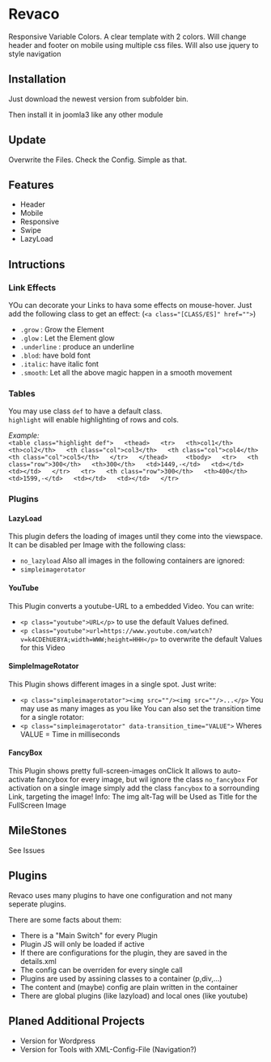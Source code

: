 # Revaco

Responsive Variable Colors. A clear template with 2 colors. Will change header and footer on mobile using multiple css files. Will also use jquery to style navigation


## Installation

Just download the newest version from subfolder bin.

Then install it in joomla3 like any other module

## Update

Overwrite the Files. Check the Config. Simple as that.

## Features

- Header
- Mobile
- Responsive
- Swipe
- LazyLoad

## Intructions

### Link Effects
YOu can decorate your Links to hava some effects on mouse-hover.
Just add the following class to get an effect: (``<a class="[CLASS/ES]" href="">``)
- `.grow` : Grow the Element
- `.glow` : Let the Element glow
- `.underline` : produce an underline
- `.blod`: have bold font
- `.italic`: have italic font
- `.smooth`: Let all the above magic happen in a smooth movement

### Tables

You may use class `def` to have a default class.  
`highlight` will enable highlighting of rows and cols.  

_Example:_  
 `<table class="highlight def">  
    <thead>  
        <tr>  
            <th>col1</th>  
            <th>col2</th>  
            <th class="col">col3</th>  
            <th class="col">col4</th>  
            <th class="col">col5</th>  
        </tr>  
    </thead>    
    <tbody>  
        <tr>  
            <th class="row">300</th>  
            <th>300</th>  
            <td>1449,-</td>  
            <td></td>  
            <td></td>  
        </tr>  
        <tr>  
            <th class="row">300</th>  
            <th>400</th>  
            <td>1599,-</td>  
            <td></td>  
            <td></td>  
        </tr>`  

### Plugins

#### LazyLoad
This plugin defers the loading of images until they come into the viewspace.
It can be disabled per Image with the following class:
- ``no_lazyload``
Also all images in the following containers are ignored:
- ``simpleimagerotator``

#### YouTube
This Plugin converts a youtube-URL to a embedded Video.
You can write:
- ``<p class="youtube">URL</p>`` to use the default Values defined.
- ``<p class="youtube">url=https://www.youtube.com/watch?v=k4CDEhUE8YA;width=WWW;height=HHH</p>`` to overwrite the default Values for this Video

#### SimpleImageRotator
This Plugin shows different images in a single spot. Just write:
- ``<p class="simpleimagerotator"><img src=""/><img src=""/>...</p>``
You may use as many images as you like
You can also set the transition time for a single rotator:
- ``<p class="simpleimagerotator" data-transition_time="VALUE">`` Wheres VALUE = Time in milliseconds

#### FancyBox
This Plugin shows pretty full-screen-images onClick
It allows to auto-activate fancybox for every image, but wil ignore the class ``no_fancybox``
For activation on a single image simply add the class ``fancybox`` to a sorrounding Link, targeting the image!
Info: The img alt-Tag will be Used as Title for the FullScreen Image

## MileStones

See Issues


## Plugins
Revaco uses many plugins to have one configuration and not many seperate plugins.

There are some facts about them:
- There is a "Main Switch" for every Plugin
- Plugin JS will only be loaded if active
- If there are configurations for the plugin, they are saved in the details.xml
- The config can be overriden for every single call
- Plugins are used by assining classes to a container (p,div,...)
- The content and (maybe) config are plain written in the container
- There are global plugins (like lazyload) and local ones (like youtube)

## Planed Additional Projects

- Version for Wordpress
- Version for Tools with XML-Config-File (Navigation?)
